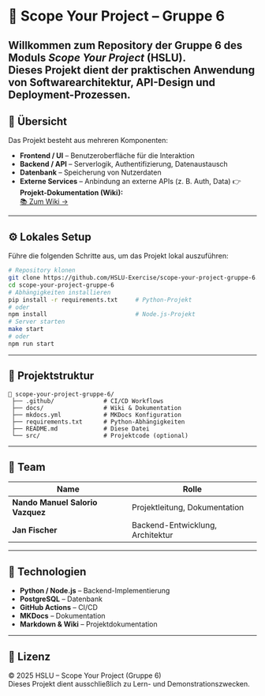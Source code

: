 # 🚀 Scope Your Project – Gruppe 6
Willkommen zum Repository der Gruppe 6 des Moduls *Scope Your Project* (HSLU).  
Dieses Projekt dient der praktischen Anwendung von Softwarearchitektur, API-Design und Deployment-Prozessen.
---
## 📘 Übersicht
Das Projekt besteht aus mehreren Komponenten:
- **Frontend / UI** – Benutzeroberfläche für die Interaktion
- **Backend / API** – Serverlogik, Authentifizierung, Datenaustausch
- **Datenbank** – Speicherung von Nutzerdaten
- **Externe Services** – Anbindung an externe APIs (z. B. Auth, Data)
👉 **Projekt-Dokumentation (Wiki):**  
[📚 Zum Wiki →](https://github.com/HSLU-Exercise/scope-your-project-gruppe-6/wiki)
---
## ⚙️ Lokales Setup
Führe die folgenden Schritte aus, um das Projekt lokal auszuführen:
```bash
# Repository klonen
git clone https://github.com/HSLU-Exercise/scope-your-project-gruppe-6.git
cd scope-your-project-gruppe-6
# Abhängigkeiten installieren
pip install -r requirements.txt     # Python-Projekt
# oder
npm install                         # Node.js-Projekt
# Server starten
make start
# oder
npm run start
```
---
## 🧩 Projektstruktur
```plaintext
📁 scope-your-project-gruppe-6/
 ├── .github/              # CI/CD Workflows
 ├── docs/                 # Wiki & Dokumentation
 ├── mkdocs.yml            # MKDocs Konfiguration
 ├── requirements.txt      # Python-Abhängigkeiten
 ├── README.md             # Diese Datei
 └── src/                  # Projektcode (optional)
```
---
## 🧠 Team
| Name | Rolle |
|------|--------|
| **Nando Manuel Salorio Vazquez** | Projektleitung, Dokumentation |
| **Jan Fischer** | Backend-Entwicklung, Architektur |
---
## 🧰 Technologien
- **Python / Node.js** – Backend-Implementierung  
- **PostgreSQL** – Datenbank  
- **GitHub Actions** – CI/CD  
- **MKDocs** – Dokumentation  
- **Markdown & Wiki** – Projektdokumentation  
---
## 🧾 Lizenz
© 2025 HSLU – Scope Your Project (Gruppe 6)  
Dieses Projekt dient ausschließlich zu Lern- und Demonstrationszwecken.
